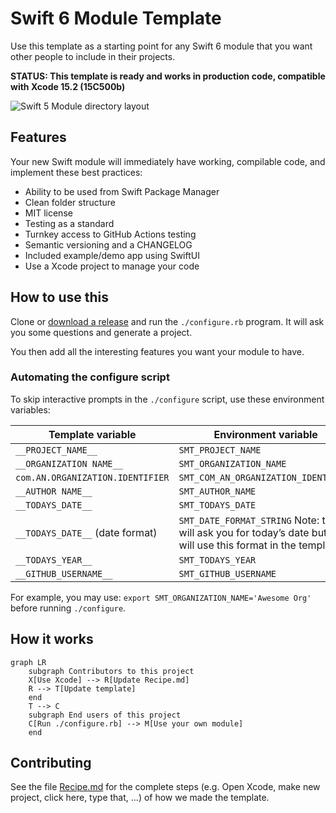 # Swift 6 Module Template

Use this template as a starting point for any Swift 6 module that you want other people to include in their projects.

**STATUS: This template is ready and works in production code, compatible with Xcode 15.2 (15C500b)**

![Swift 5 Module directory layout](https://github.com/fulldecent/swift5-module-template/assets/382183/1a7965f0-af84-4d00-9bb6-97db76e6e715)

## Features

Your new Swift module will immediately have working, compilable code, and implement these best practices:

-   Ability to be used from Swift Package Manager
-   Clean folder structure
-   MIT license
-   Testing as a standard
-   Turnkey access to GitHub Actions testing
-   Semantic versioning and a CHANGELOG
-   Included example/demo app using SwiftUI
-   Use a Xcode project to manage your code

## How to use this

Clone or [download a release](https://github.com/fulldecent/swift5-module-template/releases) and run the  `./configure.rb` program. It will ask you some questions and generate a project.

You then add all the interesting features you want your module to have.

### Automating the configure script

To skip interactive prompts in the `./configure` script, use these environment variables:

| Template variable                | Environment variable                     |
| -------------------------------- | ---------------------------------------- |
| `__PROJECT_NAME__`               | `SMT_PROJECT_NAME`                       |
| `__ORGANIZATION NAME__`          | `SMT_ORGANIZATION_NAME`                  |
| `com.AN.ORGANIZATION.IDENTIFIER` | `SMT_COM_AN_ORGANIZATION_IDENTIFIER`     |
| `__AUTHOR NAME__`                | `SMT_AUTHOR_NAME`                        |
| `__TODAYS_DATE__`                | `SMT_TODAYS_DATE`                        |
| `__TODAYS_DATE__` (date format)  | `SMT_DATE_FORMAT_STRING` Note: this will ask you for today’s date but it will use this format in the template. |
| `__TODAYS_YEAR__`                | `SMT_TODAYS_YEAR`                        |
| `__GITHUB_USERNAME__`            | `SMT_GITHUB_USERNAME`                    |

For example, you may use: `export SMT_ORGANIZATION_NAME='Awesome Org'` before running `./configure`.

## How it works

```mermaid
graph LR
    subgraph Contributors to this project
    X[Use Xcode] --> R[Update Recipe.md]
    R --> T[Update template]
    end
    T --> C
    subgraph End users of this project
    C[Run ./configure.rb] --> M[Use your own module]
    end
```

## Contributing

See the file [Recipe.md](Recipe.md) for the complete steps (e.g. Open Xcode, make new project, click here, type that, …) of how we made the template.

